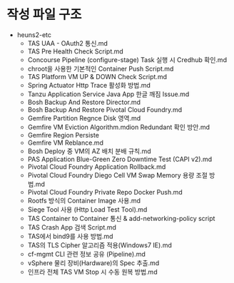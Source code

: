 # 작성 파일 구조
- heuns2-etc
  - TAS UAA - OAuth2 통신.md
  - TAS Pre Health Check Script.md
  - Concourse Pipeline (configure-stage) Task 실행 시 Credhub 확인.md
  - chroot을 사용한 기본적인 Container Push Script.md
  - TAS Platform VM UP & DOWN Check Script.md
  - Spring Actuator Http Trace 활성화 방법.md
  - Tanzu Application Service Java App 한글 깨짐 Issue.md
  - Bosh Backup And Restore Director.md
  - Bosh Backup And Restore Pivotal Cloud Foundry.md
  - Gemfire Partition Regnce Disk 영역.md
  - Gemfire VM Eviction Algorithm.mdion Redundant 확인 방안.md
  - Gemfire Region Persiste
  - Gemfire VM Reblance.md
  - Bosh Deploy 중 VM의 AZ 배치 분배 규칙.md
  - PAS Application Blue-Green Zero Downtime Test (CAPI v2).md
  - Pivotal Cloud Foundry Application Rollback.md
  - Pivotal Cloud Foundry Diego Cell VM Swap Memory 용량 조절 방법.md
  - Pivotal Cloud Foundry Private Repo Docker Push.md
  - Rootfs 방식의 Container Image 사용.md
  - Siege Tool 사용 (Http Load Test Tool).md
  - TAS Container to Container 통신 & add-networking-policy script
  - TAS Crash App 검색 Script.md
  - TAS에서 bind9를 사용 방법.md
  - TAS의 TLS Cipher 알고리즘 적용(Windows7 IE).md
  - cf-mgmt CLI 관련 정보 공유 (Pipeline).md
  - vSphere 물리 장비(Hardware)의 Spec 추출.md
  - 인프라 전체 TAS VM Stop 시 수동 원복 방법.md

